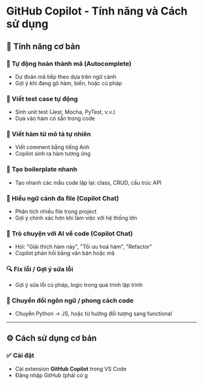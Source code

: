 # GitHub Copilot - Tính năng và Cách sử dụng

## 🧠 Tính năng cơ bản

### 🔄 Tự động hoàn thành mã (Autocomplete)
- Dự đoán mã tiếp theo dựa trên ngữ cảnh
- Gợi ý khi đang gõ hàm, biến, hoặc cú pháp

### 🧪 Viết test case tự động
- Sinh unit test (Jest, Mocha, PyTest, v.v.)
- Dựa vào hàm có sẵn trong code

### 📄 Viết hàm từ mô tả tự nhiên
- Viết comment bằng tiếng Anh
- Copilot sinh ra hàm tương ứng

### 🧩 Tạo boilerplate nhanh
- Tạo nhanh các mẫu code lặp lại: class, CRUD, cấu trúc API

### 🧠 Hiểu ngữ cảnh đa file (Copilot Chat)
- Phân tích nhiều file trong project
- Gợi ý chính xác hơn khi làm việc với hệ thống lớn

### 💬 Trò chuyện với AI về code (Copilot Chat)
- Hỏi: "Giải thích hàm này", "Tối ưu hoá hàm", "Refactor"
- Copilot phản hồi bằng văn bản hoặc mã

### 🔍 Fix lỗi / Gợi ý sửa lỗi
- Gợi ý sửa lỗi cú pháp, logic trong quá trình lập trình

### 🔧 Chuyển đổi ngôn ngữ / phong cách code
- Chuyển Python → JS, hoặc từ hướng đối tượng sang functional

---

## ⚙️ Cách sử dụng cơ bản

### ✅ Cài đặt
- Cài extension **GitHub Copilot** trong VS Code
- Đăng nhập GitHub (phải có g
